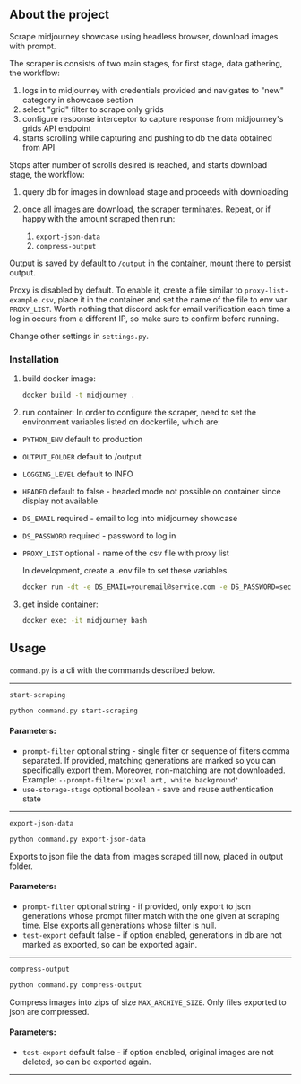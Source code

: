 ## About the project

Scrape midjourney showcase using headless browser, download images with prompt.

The scraper is consists of two main stages, for first stage, data gathering, the workflow:

1. logs in to midjourney with credentials provided and navigates to "new" category in showcase section
2. select "grid" filter to scrape only grids
3. configure response interceptor to capture response from midjourney's grids API endpoint
4. starts scrolling while capturing and pushing to db the data obtained from API

Stops after number of scrolls desired is reached, and starts download stage, the workflow:

1. query db for images in download stage and proceeds with downloading
2. once all images are download, the scraper terminates. Repeat, or if happy with the amount scraped then run:

    1. `export-json-data`
    2. `compress-output`

Output is saved by default to `/output` in the container, mount there to persist output.

Proxy is disabled by default. To enable it, create a file similar to `proxy-list-example.csv`, place it in the container
and set the name of the file to env var `PROXY_LIST`. Worth nothing that discord ask for email verification each time a
log in occurs from a different IP, so make sure to confirm before running.

Change other settings in `settings.py`.

### Installation

1. build docker image:
   ```sh
   docker build -t midjourney .
   ```
2. run container:
   In order to configure the scraper, need to set the environment variables listed on dockerfile, which are:

* `PYTHON_ENV` default to production
* `OUTPUT_FOLDER` default to /output
* `LOGGING_LEVEL` default to INFO
* `HEADED` default to false - headed mode not possible on container since display not available.
* `DS_EMAIL` required - email to log into midjourney showcase
* `DS_PASSWORD` required - password to log in
* `PROXY_LIST` optional - name of the csv file with proxy list

  In development, create a .env file to set these variables.

    ```sh
    docker run -dt -e DS_EMAIL=youremail@service.com -e DS_PASSWORD=secretpassword --name midjourney midjourney
    ```

3. get inside container:
   ```sh
   docker exec -it midjourney bash
   ```

## Usage

`command.py` is a cli with the commands described below.

---

`start-scraping`

```sh
python command.py start-scraping
```

#### Parameters:

- `prompt-filter` optional string - single filter or sequence of filters comma separated. If provided, matching generations are marked so you can specifically export them. Moreover, non-matching are not downloaded. Example: `--prompt-filter='pixel art, white background'`
- `use-storage-stage` optional boolean - save and reuse authentication state

---

`export-json-data`

```sh
python command.py export-json-data
```

Exports to json file the data from images scraped till now, placed in output folder.

#### Parameters:

- `prompt-filter` optional string - if provided, only export to json generations whose prompt filter match with the one
  given at scraping time. Else exports all generations whose filter is null.
- `test-export` default false - if option enabled, generations in db are not marked as exported, so can be exported
  again.

---

`compress-output`

```sh
python command.py compress-output
```

Compress images into zips of size `MAX_ARCHIVE_SIZE`. Only files exported to json are compressed.

#### Parameters:

- `test-export` default false - if option enabled, original images are not deleted, so can be exported again.

---
